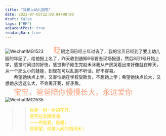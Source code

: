 ```yaml
---
title: "我要上幼儿园啦"
date: 2022-07-05T22:09:04+08:00
draft: false
tags: ["HM"]
adjacentPost: true
readingBar: true
---
```

![WechatIMG1523](https://cdn.jsdelivr.net/gh/imum-me/img@main/uPic/WechatIMG1523.jpeg)
&emsp;&emsp;<font size=5 color=#ffa07a>眨</font>眼之间已经三年过去了，我的宝贝已经到了要上幼儿园的年纪了，给他报上名了，昨天收到通知6号要去现场报道，然后8月1号开始上学，感觉时间过的好快，感觉狗子刚生完赵禾沐我从产房哭着出来好像就在昨天，从一个那么小的娃娃，到现在可以乱跑不听话，好不容易。<br>
&emsp;&emsp;希望她快点上学，又害怕她在学校受欺负，不想她上学；希望她快点长大，又想她永远这么大，不会离开我，好矛盾。<br>
&emsp;&emsp;<font size=5 color=#ffa07a>宝宝，爸爸陪你慢慢长大，永远爱你</font> <br>
![WechatIMG1535](https://cdn.jsdelivr.net/gh/imum-me/img@main/uPic/WechatIMG1535.jpeg)
<br>

> > <font color=#ffd700>你是一树一树的花开，<br>
> > 是燕在梁间呢喃，<br>
> > ——你是爱，是暖，<br>
> > 是希望，你是人间的四月天！</font><br>

